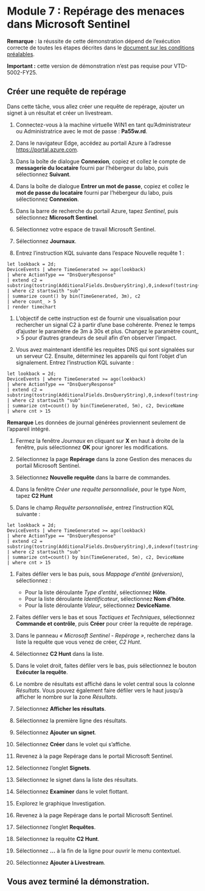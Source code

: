 # Module 7 : Repérage des menaces dans Microsoft Sentinel

**Remarque** : la réussite de cette démonstration dépend de l’exécution correcte de toutes les étapes décrites dans le [document sur les conditions préalables](00-prerequisites.md).

**Important :** cette version de démonstration n’est pas requise pour VTD-5002-FY25.

## Créer une requête de repérage

Dans cette tâche, vous allez créer une requête de repérage, ajouter un signet à un résultat et créer un livestream.

1. Connectez-vous à la machine virtuelle WIN1 en tant qu’Administrateur ou Administratrice avec le mot de passe : **Pa55w.rd**.  

1. Dans le navigateur Edge, accédez au portail Azure à l’adresse https://portal.azure.com.

1. Dans la boîte de dialogue **Connexion**, copiez et collez le compte de **messagerie du locataire** fourni par l’hébergeur du labo, puis sélectionnez **Suivant**.

1. Dans la boîte de dialogue **Entrer un mot de passe**, copiez et collez le **mot de passe du locataire** fourni par l’hébergeur du labo, puis sélectionnez **Connexion**.

1. Dans la barre de recherche du portail Azure, tapez *Sentinel*, puis sélectionnez **Microsoft Sentinel**.

1. Sélectionnez votre espace de travail Microsoft Sentinel.

1. Sélectionnez **Journaux**. 

1. Entrez l’instruction KQL suivante dans l’espace Nouvelle requête 1 :

```KQL
let lookback = 2d;
DeviceEvents | where TimeGenerated >= ago(lookback) 
| where ActionType == "DnsQueryResponse"
| extend c2 = substring(tostring(AdditionalFields.DnsQueryString),0,indexof(tostring(AdditionalFields.DnsQueryString),"."))
| where c2 startswith "sub"
| summarize count() by bin(TimeGenerated, 3m), c2
| where count_ > 5
| render timechart 
```

1. L’objectif de cette instruction est de fournir une visualisation pour rechercher un signal C2 à partir d’une base cohérente.  Prenez le temps d’ajuster le paramètre de 3m à 30s et plus.  Changez le paramètre count_ > 5 pour d’autres grandeurs de seuil afin d’en observer l’impact.

1. Vous avez maintenant identifié les requêtes DNS qui sont signalées sur un serveur C2.  Ensuite, déterminez les appareils qui font l’objet d’un signalement.  Entrez l’instruction KQL suivante :

```KQL
let lookback = 2d;
DeviceEvents | where TimeGenerated >= ago(lookback) 
| where ActionType == "DnsQueryResponse"
| extend c2 = substring(tostring(AdditionalFields.DnsQueryString),0,indexof(tostring(AdditionalFields.DnsQueryString),".")) 
| where c2 startswith "sub"
| summarize cnt=count() by bin(TimeGenerated, 5m), c2, DeviceName
| where cnt > 15
```

**Remarque** Les données de journal générées proviennent seulement de l’appareil intégré.

1. Fermez la fenêtre *Journaux* en cliquant sur **X** en haut à droite de la fenêtre, puis sélectionnez **OK** pour ignorer les modifications. 

1. Sélectionnez la page **Repérage** dans la zone Gestion des menaces du portail Microsoft Sentinel.

1. Sélectionnez **Nouvelle requête** dans la barre de commandes.

1. Dans la fenêtre *Créer une requête personnalisée*, pour le type *Nom*, tapez **C2 Hunt**

1. Dans le champ *Requête personnalisée*, entrez l’instruction KQL suivante :

```KQL
let lookback = 2d;
DeviceEvents | where TimeGenerated >= ago(lookback) 
| where ActionType == "DnsQueryResponse"
| extend c2 = substring(tostring(AdditionalFields.DnsQueryString),0,indexof(tostring(AdditionalFields.DnsQueryString),"."))
| where c2 startswith "sub"
| summarize cnt=count() by bin(TimeGenerated, 5m), c2, DeviceName
| where cnt > 15
```

1. Faites défiler vers le bas puis, sous *Mappage d’entité (préversion)*, sélectionnez :

    - Pour la liste déroulante *Type d’entité*, sélectionnez **Hôte**.
    - Pour la liste déroulante *Identificateur*, sélectionnez **Nom d’hôte**.
    - Pour la liste déroulante *Valeur*, sélectionnez **DeviceName**.

1. Faites défiler vers le bas et sous *Tactiques et Techniques*, sélectionnez **Commande et contrôle**, puis **Créer** pour créer la requête de repérage.

1. Dans le panneau *« Microsoft Sentinel - Repérage »*, recherchez dans la liste la requête que vous venez de créer, *C2 Hunt*.

1. Sélectionnez **C2 Hunt** dans la liste.

1. Dans le volet droit, faites défiler vers le bas, puis sélectionnez le bouton **Exécuter la requête**.

1. Le nombre de résultats est affiché dans le volet central sous la colonne *Résultats*. Vous pouvez également faire défiler vers le haut jusqu’à afficher le nombre sur la zone *Résultats*.

1. Sélectionnez **Afficher les résultats**.

1. Sélectionnez la première ligne des résultats. 

1. Sélectionnez **Ajouter un signet**.

1. Sélectionnez **Créer** dans le volet qui s’affiche.

1. Revenez à la page Repérage dans le portail Microsoft Sentinel.

1. Sélectionnez l’onglet **Signets**.

1. Sélectionnez le signet dans la liste des résultats.

1. Sélectionnez **Examiner** dans le volet flottant.

1. Explorez le graphique Investigation.

1. Revenez à la page Repérage dans le portail Microsoft Sentinel.

1. Sélectionnez l’onglet **Requêtes**.

1. Sélectionnez la requête **C2 Hunt**.

1. Sélectionnez **...** à la fin de la ligne pour ouvrir le menu contextuel.

1. Sélectionnez **Ajouter à Livestream**.

## Vous avez terminé la démonstration.